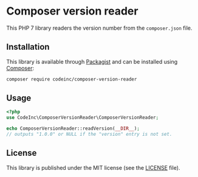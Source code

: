 # Composer version reader
This PHP 7 library readers the version number from the `composer.json` file.

## Installation
This library is available through [Packagist](https://packagist.org/packages/codeinc/composer-version-reader)
and can be installed using [Composer](https://getcomposer.org/):

```bash
composer require codeinc/composer-version-reader
```


## Usage
```php
<?php
use CodeInc\ComposerVersionReader\ComposerVersionReader;

echo ComposerVersionReader::readVersion(__DIR__);
// outputs "1.0.0" or NULL if the "version" entry is not set.
```

## License
This library is published under the MIT license (see the [LICENSE](LICENSE) file). 

